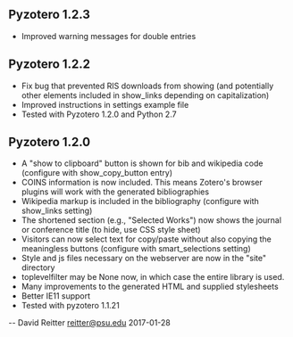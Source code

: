 Pyzotero 1.2.3
-----------------------------------------
- Improved warning messages for double entries


Pyzotero 1.2.2
-----------------------------------------
- Fix bug that prevented RIS downloads from showing
  (and potentially other elements included in show_links depending on capitalization)
- Improved instructions in settings example file
- Tested with Pyzotero 1.2.0 and Python 2.7


Pyzotero 1.2.0
-----------------------------------------

- A "show to clipboard" button is shown for bib and wikipedia code (configure with show_copy_button entry)
- COINS information is now included.  This means Zotero's browser plugins will work with the generated bibliographies
- Wikipedia markup is included in the bibliography (configure with show_links setting)
- The shortened section (e.g., "Selected Works") now shows the journal or conference title  (to hide, use CSS style sheet)
- Visitors can now select text for copy/paste without also copying the meaningless buttons (configure with smart_selections setting)
- Style and js files necessary on the webserver are now in the "site" directory
- toplevelfilter may be None now, in which case the entire library is used.
- Many improvements to the generated HTML and supplied stylesheets
- Better IE11 support
- Tested with pyzotero 1.1.21

-- David Reitter <reitter@psu.edu> 2017-01-28
